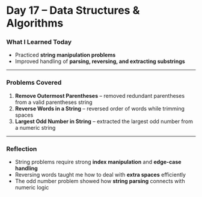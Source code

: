 # Day 17 – Data Structures & Algorithms  

###  What I Learned Today  
- Practiced **string manipulation problems**  
- Improved handling of **parsing, reversing, and extracting substrings**  

---

### Problems Covered  
1. **Remove Outermost Parentheses** – removed redundant parentheses from a valid parentheses string  
2. **Reverse Words in a String** – reversed order of words while trimming spaces  
3. **Largest Odd Number in String** – extracted the largest odd number from a numeric string  

---

###  Reflection  
- String problems require strong **index manipulation** and **edge-case handling**  
- Reversing words taught me how to deal with **extra spaces** efficiently  
- The odd number problem showed how **string parsing** connects with numeric logic  

